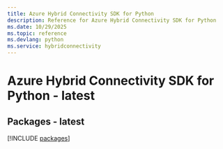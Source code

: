 ```yaml
---
title: Azure Hybrid Connectivity SDK for Python
description: Reference for Azure Hybrid Connectivity SDK for Python
ms.date: 10/29/2025
ms.topic: reference
ms.devlang: python
ms.service: hybridconnectivity
---
```

# Azure Hybrid Connectivity SDK for Python - latest
## Packages - latest
[!INCLUDE [packages](hybrid-connectivity-index.md)]